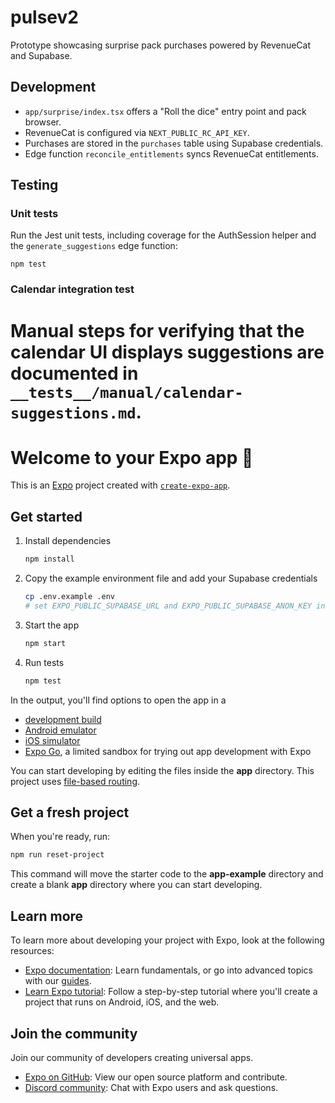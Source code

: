 
# pulsev2

Prototype showcasing surprise pack purchases powered by RevenueCat and Supabase.

## Development

- `app/surprise/index.tsx` offers a "Roll the dice" entry point and pack browser.
- RevenueCat is configured via `NEXT_PUBLIC_RC_API_KEY`.
- Purchases are stored in the `purchases` table using Supabase credentials.
- Edge function `reconcile_entitlements` syncs RevenueCat entitlements.

## Testing

### Unit tests

Run the Jest unit tests, including coverage for the AuthSession helper and the `generate_suggestions` edge function:

```
npm test
```

### Calendar integration test

Manual steps for verifying that the calendar UI displays suggestions are documented in `__tests__/manual/calendar-suggestions.md`.
=======
# Welcome to your Expo app 👋

This is an [Expo](https://expo.dev) project created with [`create-expo-app`](https://www.npmjs.com/package/create-expo-app).

## Get started

1. Install dependencies

   ```bash
   npm install
   ```

2. Copy the example environment file and add your Supabase credentials

   ```bash
   cp .env.example .env
   # set EXPO_PUBLIC_SUPABASE_URL and EXPO_PUBLIC_SUPABASE_ANON_KEY in .env
   ```

3. Start the app

   ```bash
   npm start
   ```

4. Run tests

   ```bash
   npm test
   ```

In the output, you'll find options to open the app in a

- [development build](https://docs.expo.dev/develop/development-builds/introduction/)
- [Android emulator](https://docs.expo.dev/workflow/android-studio-emulator/)
- [iOS simulator](https://docs.expo.dev/workflow/ios-simulator/)
- [Expo Go](https://expo.dev/go), a limited sandbox for trying out app development with Expo

You can start developing by editing the files inside the **app** directory. This project uses [file-based routing](https://docs.expo.dev/router/introduction).

## Get a fresh project

When you're ready, run:

```bash
npm run reset-project
```

This command will move the starter code to the **app-example** directory and create a blank **app** directory where you can start developing.

## Learn more

To learn more about developing your project with Expo, look at the following resources:

- [Expo documentation](https://docs.expo.dev/): Learn fundamentals, or go into advanced topics with our [guides](https://docs.expo.dev/guides).
- [Learn Expo tutorial](https://docs.expo.dev/tutorial/introduction/): Follow a step-by-step tutorial where you'll create a project that runs on Android, iOS, and the web.

## Join the community

Join our community of developers creating universal apps.

- [Expo on GitHub](https://github.com/expo/expo): View our open source platform and contribute.
- [Discord community](https://chat.expo.dev): Chat with Expo users and ask questions.

